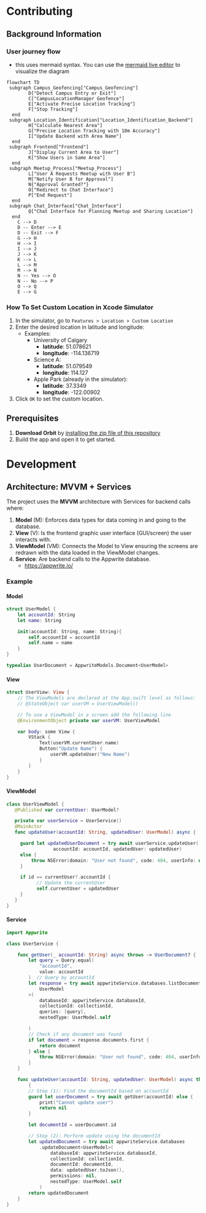 # Contributing

## Background Information

### User journey flow

- this uses mermaid syntax. You can use the [mermaid live editor](https://mermaid.live/) to visualize the diagram

```mermaid
flowchart TD
 subgraph Campus_Geofencing["Campus_Geofencing"]
        D["Detect Campus Entry or Exit"]
        C["CampusLocationManager Geofence"]
        E["Activate Precise Location Tracking"]
        F["Stop Tracking"]
  end
 subgraph Location_Identification["Location_Identification_Backend"]
        H["Calculate Nearest Area"]
        G["Precise Location Tracking with 10m Accuracy"]
        I["Update Backend with Area Name"]
  end
 subgraph Frontend["Frontend"]
        J["Display Current Area to User"]
        K["Show Users in Same Area"]
  end
 subgraph Meetup_Process["Meetup_Process"]
        L["User A Requests Meetup with User B"]
        M["Notify User B for Approval"]
        N{"Approval Granted?"}
        O["Redirect to Chat Interface"]
        P["End Request"]
  end
 subgraph Chat_Interface["Chat_Interface"]
        Q["Chat Interface for Planning Meetup and Sharing Location"]
  end
    C --> D
    D -- Enter --> E
    D -- Exit --> F
    G --> H
    H --> I
    I --> J
    J --> K
    K --> L
    L --> M
    M --> N
    N -- Yes --> O
    N -- No --> P
    O --> Q
    E --> G
```

### **How To Set Custom Location in Xcode Simulator**

1. In the simulator, go to `Features > Location > Custom Location`
2. Enter the desired location in latitude and longitude:
   - Examples:
     - University of Calgary
        - **latitude**: 51.078621
        - **longitude**: -114.136719
     - Science A:
        - **latitude**: 51.079549
        - **longitude**: 114.127
     - Apple Park (already in the simulator):
        - **latitude**: 37.3349
        - **longitude**: -122.00902
3. Click `OK` to set the custom location.


## **Prerequisites**

1. **Download Orbit** by [installing the zip file of this repository](https://github.com/psycho-baller/Orbit/archive/refs/heads/main.zip)
2. Build the app and open it to get started.


# **Development**

## **Architecture: MVVM + Services**

The project uses the **MVVM** architecture with Services for backend calls where:

1. **Model** (M): Enforces data types for data coming in and going to the database.
2. **View** (V): Is the frontend graphic user interface (GUI/screen) the user interacts with.
3. **ViewModel** (VM): Connects the Model to View ensuring the screens are redrawn with the data loaded in the ViewModel changes.
4. **Service**: Are backend calls to the Appwrite database.
   - https://appwrite.io/

### **Example**

#### **Model**

```swift
struct UserModel {
    let accountId: String
    let name: String

    init(accountId: String, name: String){
        self.accountId = accountId
        self.name = name
    }
}

typealias UserDocument = AppwriteModels.Document<UserModel>
```

#### **View**

```swift
struct UserView: View {
    // The ViewModels are declared at the App.swift level as follows:
    // @StateObject var userVM = UserViewModel()

    // To use a ViewModel in a screen add the following line
    @EnvironmentObject private var userVM: UserViewModel

    var body: some View {
        VStack {
            Text(userVM.currentUser.name)
            Button("Update Name") {
                userVM.updateUser("New Name")
            }
        }
    }
}
```

#### **ViewModel**

```swift
class UserViewModel {
   @Published var currentUser: UserModel?

   private var userService = UserService()
   @MainActor
   func updateUser(accountId: String, updatedUser: UserModel) async {

     guard let updatedUserDocument = try await userService.updateUser(
                 accountId: accountId, updatedUser: updatedUser)
     else {
         throw NSError(domain: "User not found", code: 404, userInfo: nil)
     }

     if id == currentUser?.accountId {
           // Update the currentUser
           self.currentUser = updatedUser
     }
   }
}
```

#### **Service**

```swift
import Appwrite

class UserService {

    func getUser(_ accountId: String) async throws -> UserDocument? {
        let query = Query.equal(
            "accountId",
            value: accountId
        )  // Query by accountId
        let response = try await appwriteService.databases.listDocuments<
            UserModel
        >(
            databaseId: appwriteService.databaseId,
            collectionId: collectionId,
            queries: [query],
            nestedType: UserModel.self

        )
        // Check if any document was found
        if let document = response.documents.first {
            return document
        } else {
            throw NSError(domain: "User not found", code: 404, userInfo: nil)
        }
    }

    func updateUser(accountId: String, updatedUser: UserModel) async throws -> UserDocument?
        {
        // Step (1): Find the documentId based on accountId
        guard let userDocument = try await getUser(accountId) else {
            print("Cannot update user")
            return nil
        }

        let documentId = userDocument.id

        // Step (2): Perform update using the documentId
        let updatedDocument = try await appwriteService.databases
            .updateDocument<UserModel>(
                databaseId: appwriteService.databaseId,
                collectionId: collectionId,
                documentId: documentId,
                data: updatedUser.toJson(),
                permissions: nil,
                nestedType: UserModel.self
            )
        return updatedDocument
    }
}
```
